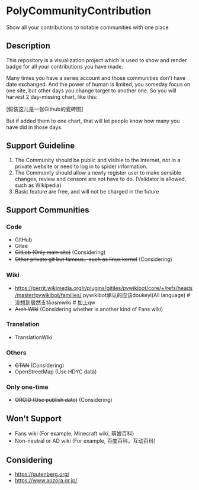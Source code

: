 # PolyCommunityContribution

Show all your contributions to notable communities with one place

## Description

This repository is a visualization project which is used to show and render badge for all your contributions you have made.

Many times you have a series account and those communities don't have date exchanged. And the power of human is limited, you someday focus on one site, but other days you change target to another one. So you will harvest 2 day-missing chart, like this:

[假装这儿是一张Github的瓷砖图]

But if added them to one chart, that will let people know how many you have did in those days.

## Support Guideline

1. The Community should be public and visible to the Internet, not in a private website or need to log in to spider information.
2. The Community should allow a newly register user to make sensible changes, review and censore are not have to do. (Validator is allowed, such as Wikipedia)
3. Basic feature are free, and will not be charged in the future

## Support Communities

### Code

+ GitHub
+ Gitee
+ ~~GitLab (Only main site)~~ (Considering)
+ ~~Other private git but famous，such as linux kernel~~ (Considering)

### Wiki

+ https://gerrit.wikimedia.org/r/plugins/gitiles/pywikibot/core/+/refs/heads/master/pywikibot/families/ pywikibot承认的应该doukeyi(All language) #没想到居然支持osmwiki # 加上qw
+ ~~Arch Wiki~~ (Considering whether is another kind of Fans wiki)

### Translation

+ TranslationWiki

### Others

+ ~~CTAN~~ (Considering)
+ OpenStreetMap (Use HDYC data)

### Only one-time

+ ~~ORCID (Use publish date)~~ (Considering)

## Won't Support

+ Fans wiki (For example, Minecraft wiki, 萌娘百科)
+ Non-neutral or AD wiki (For example, 百度百科，互动百科)

## Considering

+ https://gutenberg.org/
+ https://www.aozora.gr.jp/
